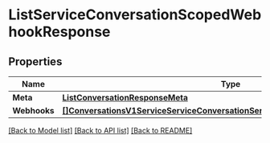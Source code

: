 # ListServiceConversationScopedWebhookResponse

## Properties

Name | Type | Description | Notes
------------ | ------------- | ------------- | -------------
**Meta** | [**ListConversationResponseMeta**](ListConversationResponse_meta.md) |  | [optional] 
**Webhooks** | [**[]ConversationsV1ServiceServiceConversationServiceConversationScopedWebhook**](conversations.v1.service.service_conversation.service_conversation_scoped_webhook.md) |  | [optional] 

[[Back to Model list]](../README.md#documentation-for-models) [[Back to API list]](../README.md#documentation-for-api-endpoints) [[Back to README]](../README.md)


